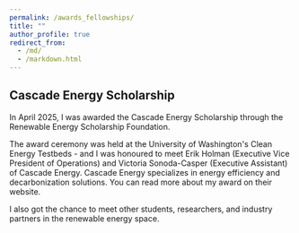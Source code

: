 ```yaml
---
permalink: /awards_fellowships/
title: ""
author_profile: true
redirect_from: 
  - /md/
  - /markdown.html
---
```


## Cascade Energy Scholarship 

In April 2025, I was awarded the Cascade Energy Scholarship through the Renewable Energy Scholarship Foundation. 

The award ceremony was held at the University of Washington's Clean Energy Testbeds - and I was honoured to meet Erik Holman (Executive Vice President of Operations) and Victoria Sonoda-Casper (Executive Assistant) of Cascade Energy. Cascade Energy specializes in energy efficiency and decarbonization solutions. 
You can read more about my award on their website. 

I also got the chance to meet other students, researchers, and industry partners in the renewable energy space. 


<!-- Picture with Erik & Victoria -->
<!-- Erik Holman (Executive Vice President of Operations and Delivery) & Victoria Sonoda-Casper (Executive Assistant) of Cascade Energy drove all the way from Portland, Oregon to present me with the award!  -->

<!-- ![Palisades_Fire_Time_Series](images/palisades_fire.png)
*Figure 2: Palisades fire spread, colored by fire radiative power density.* -->

<!-- Group picture -->
<!-- Photo with Dr Reingold -->




